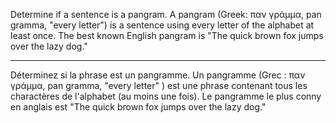 Determine if a sentence is a pangram. A pangram (Greek: παν γράμμα, pan gramma,
"every letter") is a sentence using every letter of the alphabet at least once.
The best known English pangram is "The quick brown fox jumps over the lazy dog."

-----

Déterminez si la phrase est un pangramme. Un pangramme (Grec : παν γράμμα, pan gramma,
"every letter" ) est une phrase contenant tous les charactères de l'alphabet (au moins une fois).
Le pangramme le plus conny en anglais est "The quick brown fox jumps over the lazy dog."